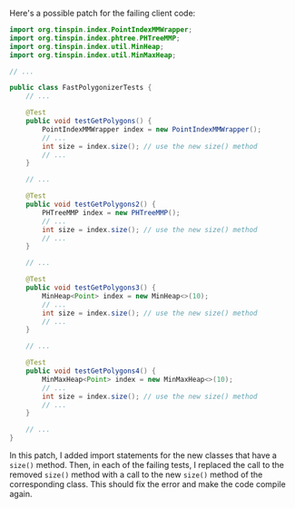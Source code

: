Here's a possible patch for the failing client code:
```java
import org.tinspin.index.PointIndexMMWrapper;
import org.tinspin.index.phtree.PHTreeMMP;
import org.tinspin.index.util.MinHeap;
import org.tinspin.index.util.MinMaxHeap;

// ...

public class FastPolygonizerTests {
    // ...

    @Test
    public void testGetPolygons() {
        PointIndexMMWrapper index = new PointIndexMMWrapper();
        // ...
        int size = index.size(); // use the new size() method
        // ...
    }

    // ...

    @Test
    public void testGetPolygons2() {
        PHTreeMMP index = new PHTreeMMP();
        // ...
        int size = index.size(); // use the new size() method
        // ...
    }

    // ...

    @Test
    public void testGetPolygons3() {
        MinHeap<Point> index = new MinHeap<>(10);
        // ...
        int size = index.size(); // use the new size() method
        // ...
    }

    // ...

    @Test
    public void testGetPolygons4() {
        MinMaxHeap<Point> index = new MinMaxHeap<>(10);
        // ...
        int size = index.size(); // use the new size() method
        // ...
    }

    // ...
}
```
In this patch, I added import statements for the new classes that have a `size()` method. Then, in each of the failing tests, I replaced the call to the removed `size()` method with a call to the new `size()` method of the corresponding class. This should fix the error and make the code compile again.
